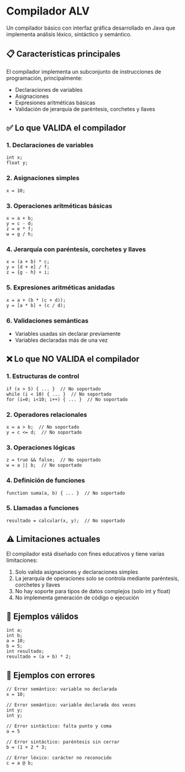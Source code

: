 # Compilador ALV

Un compilador básico con interfaz gráfica desarrollado en Java que implementa análisis léxico, sintáctico y semántico.

## 📋 Características principales

El compilador implementa un subconjunto de instrucciones de programación, principalmente:

- Declaraciones de variables
- Asignaciones
- Expresiones aritméticas básicas
- Validación de jerarquía de paréntesis, corchetes y llaves

## ✅ Lo que VALIDA el compilador

### 1. Declaraciones de variables

```
int x;
float y;
```

### 2. Asignaciones simples

```
x = 10;
```

### 3. Operaciones aritméticas básicas

```
x = a + b;
y = c - d;
z = e * f;
w = g / h;
```

### 4. Jerarquía con paréntesis, corchetes y llaves

```
x = (a + b) * c;
y = [d + e] / f;
z = {g - h} + i;
```

### 5. Expresiones aritméticas anidadas

```
x = a + (b * (c + d));
y = [a * b] + (c / d);
```

### 6. Validaciones semánticas

- Variables usadas sin declarar previamente
- Variables declaradas más de una vez

## ❌ Lo que NO VALIDA el compilador

### 1. Estructuras de control

```
if (x > 5) { ... }  // No soportado
while (i < 10) { ... }  // No soportado
for (i=0; i<10; i++) { ... }  // No soportado
```

### 2. Operadores relacionales

```
x = a > b;  // No soportado
y = c <= d;  // No soportado
```

### 3. Operaciones lógicas

```
z = true && false;  // No soportado
w = a || b;  // No soportado
```

### 4. Definición de funciones

```
function suma(a, b) { ... }  // No soportado
```

### 5. Llamadas a funciones

```
resultado = calcular(x, y);  // No soportado
```

## ⚠️ Limitaciones actuales

El compilador está diseñado con fines educativos y tiene varias limitaciones:

1. Solo valida asignaciones y declaraciones simples
2. La jerarquía de operaciones solo se controla mediante paréntesis, corchetes y llaves
3. No hay soporte para tipos de datos complejos (solo int y float)
4. No implementa generación de código o ejecución

## 📝 Ejemplos válidos

```
int a;
int b;
a = 10;
b = 5;
int resultado;
resultado = (a + b) * 2;
```

## 🔴 Ejemplos con errores

```
// Error semántico: variable no declarada
x = 10;

// Error semántico: variable declarada dos veces
int y;
int y;

// Error sintáctico: falta punto y coma
a = 5

// Error sintáctico: paréntesis sin cerrar
b = (1 + 2 * 3;

// Error léxico: carácter no reconocido
c = a @ b;
```
